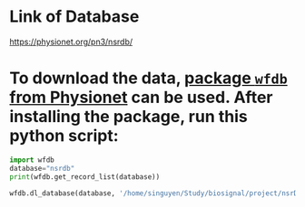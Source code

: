 # Link of Database
https://physionet.org/pn3/nsrdb/

# To download the data, [package `wfdb` from Physionet](https://github.com/MIT-LCP/wfdb-python) can be used. After installing the package, run this python script:
```python
import wfdb
database="nsrdb"
print(wfdb.get_record_list(database))

wfdb.dl_database(database, '/home/singuyen/Study/biosignal/project/nsrDb')
```
